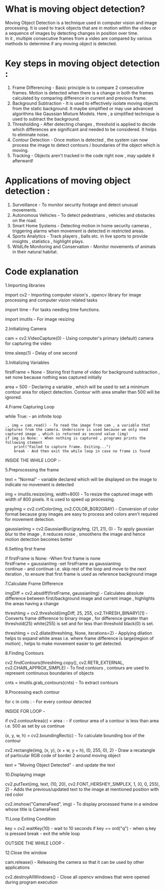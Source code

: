 # What is moving object detection?
Moving Object Detection is a technique used in computer vision and image processing. It is used to track objects that are in motion within the video or a sequence of images by detecting changes in position over time.  
 In it , multiple consecutive frames from a video are compared by various methods to determine if any moving object is detected.

# Key steps in moving object detection : 
1. Frame Differencing - Basic principle is to compare 2 consecutive frames. Motion is detected when there is a change in both the frames calculated by comparing difference in current and previous frame.
2. Background Subtraction - It is used to effectively isolate moving objects from the static background. It maybe simplified or may use advanced algorithms like Gaussian Mixture Models. Here , a simplified technique is used to subtract the background.
3. Thresholding - After detecting changes , threshold is applied to decide which differences are significant and needed to be considered. It helps to eliminate noise. 
4. Contour Detection - Once motion is detected , the system can now process the image to detect contours / boundaries of the object which is moving.
5. Tracking - Objects aren't tracked in the code right now , may update it afterward!

# Applications of moving object detection : 
1. Surveillance - To monitor security footage and detect unusual movements.
2. Autonomous Vehicles - To detect pedestrians , vehicles and obstacles on the road.
3. Smart Home Systems - Detecting motion in home security cameras , triggering alarms when movement is detected in restricted areas. 
4. Sports Analytics - Track players , balls etc. in live sports to provide insights , statistics , highlight plays.
5. WildLife Monitoring and Conservation - Monitor movements of animals in their natural habitat.

# Code explanation

1.Importing libraries 

import cv2  - Importing computer vision's , opencv library for image processing and computer vision related tasks 

import time  - For tasks needing time functions.  

import imutils - For image resizing 

2.Initializing Camera

cam = cv2.VideoCapture(0) - Using computer's primary (default) camera for capturing the video 

time.sleep(1) - Delay of one second 

3.Initializing Variables

firstFrame = None - Storing first frame of video for background subtraction , set none because nothing was captured initially 

area = 500 - Declaring a variable , which will be used to set a minimum contour area for object detection. Contour with area smaller than 500 will be ignored.

4.Frame Capturing Loop

while True: - an infinite loop 

    _, img = cam.read() - To read the image from cam , a variable that captures from the camera. Underscore is used because we only need captured image , which is returned as second value (img)
    if img is None: - When nothing is captured , programs prints the following stement 
        print("Failed to capture frame. Exiting...")
        break - And then exit the while loop in case no frame is found

INSIDE THE WHILE LOOP :-

5.Preprocessing the frame

text = "Normal" - variable declared which will be displayed on the image to indicate no movement is detected 

img = imutils.resize(img, width=800) - To resize the captured image with width of 800 pixels. It is used to speed up processing.

grayImg = cv2.cvtColor(img, cv2.COLOR_BGR2GRAY) - Conversion of color format because gray images are easy to process and colors aren't required for movement detection.

gaussianImg = cv2.GaussianBlur(grayImg, (21, 21), 0) - To apply gaussian blur to the image , it reduces noise , smoothens the image and hence motion detection becomes better

6.Setting first frame

 if firstFrame is None: -When first frame is none   
        firstFrame = gaussianImg -set firstFrame as gaussianImg  
        continue  - and continue i.e. skip rest of the loop and move to the next iteration , to ensure that first frame is used as reference background image


7.Calculate Frame Difference 

imgDiff = cv2.absdiff(firstFrame, gaussianImg)  - Calculates absolute difference between first/background image and current image , highlights the areas having a change

threshImg = cv2.threshold(imgDiff, 25, 255, cv2.THRESH_BINARY)[1] - Converts frame difference to binary image , for difference greater than threshold(25) white(255) is set and for less than threshold black(0) is set.

threshImg = cv2.dilate(threshImg, None, iterations=2) - Applying dilation helps to expand white areas i.e. where frame difference is large(region of motion) , helps to make movement easier to get detected.

8.Finding Contours 

cv2.findContours(threshImg.copy(), cv2.RETR_EXTERNAL, cv2.CHAIN_APPROX_SIMPLE) - To find contours , contours are used to represent continuous boundaries of objects

cnts = imutils.grab_contours(cnts) - To extract contours 

9.Processing each contour 

for c in cnts : - For every contour detected

INSIDE FOR LOOP - 

if cv2.contourArea(c) < area :  - if contour area of a contour is less than area i.e. 500 as set by us
continue 

(x, y, w, h) = cv2.boundingRect(c) - To calculate bounding box of the contour 

cv2.rectangle(img, (x, y), (x + w, y + h), (0, 255, 0), 2) - Draw a recatangle of particular RGB code of border 2 around moving object

text = "Moving Object Detected" - and update the text

10.Displaying image

cv2.putText(img, text, (10, 20), cv2.FONT_HERSHEY_SIMPLEX, 1, (0, 0, 255), 2) - Adds the previous/updated text to the image at mentioned position with red color

cv2.imshow("CameraFeed", img) - To display processed frame in a window whose title is CameraFeed

11.Loop Exiting Condition

key = cv2.waitKey(10) - wait to 10 seconds 
if key == ord("q") - when q key is pressed 
break - exit the while loop 

OUTSIDE THE WHILE LOOP - 

12.Close the window 

cam.release() - Releasing the camera so that it can be used by other applications 

cv2.destroyAllWindows() - Close all opencv windows that were opened during program execution 






















